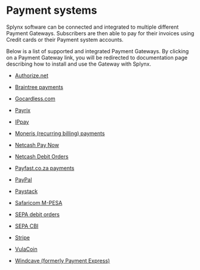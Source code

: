 Payment systems
===============

Splynx software can be connected and integrated to multiple different Payment Gateways. Subscribers  are then able to pay for their invoices using Credit cards or their Payment system accounts.

Below is a list of supported and integrated Payment Gateways. By clicking on a Payment Gateway link, you will be redirected to documentation page describing how to install and use the Gateway with Splynx.

* [Authorize.net](payment_systems/authorize/authorize.md)

* [Braintree payments](payment_systems/braintree/braintree.md)

* [Gocardless.com](payment_systems/gocardless/gocardless.md)

* [Payrix](payment_systems/payrix/payrix.md)

* [IPpay](payment_systems/ippay/ippay.md)

* [Moneris (recurring billing) payments](payment_systems/moneris/moneris.md)

* [Netcash Pay Now](payment_systems/netcash_pay_now/netcash_pay_now.md)

* [Netcash Debit Orders](payment_systems/netcash_do/netcash_do.md)

* [Payfast.co.za payments](payment_systems/payfast/payfast.md)

* [PayPal](payment_systems/paypal/paypal.md)

* [Paystack](payment_systems/paystack/paystack.md)

* [Safaricom M-PESA](payment_systems/mpesa/mpesa.md)

* [SEPA debit orders](payment_systems/sepa/sepa.md)

* [SEPA CBI](payment_systems/sepa_cbi/sepa_cbi.md)

* [Stripe](payment_systems/stripe/stripe.md)

* [VulaCoin](payment_systems/vulacoin/vulacoin.md)

* [Windcave (formerly Payment Express)](payment_systems/payment_express/payment_express.md)

